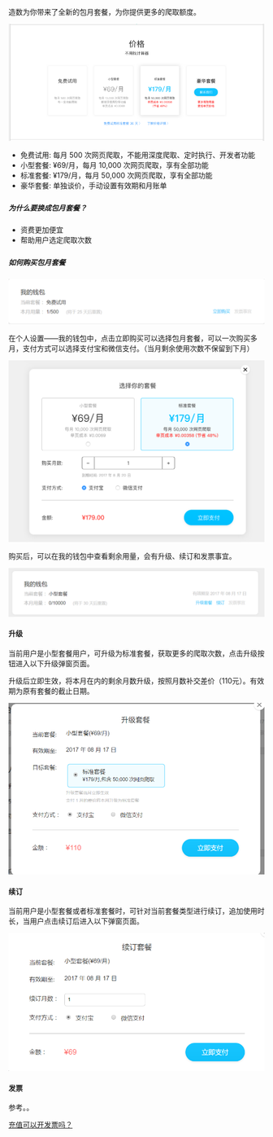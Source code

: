 造数为你带来了全新的包月套餐，为你提供更多的爬取额度。

![](/assets/babddf8a-8238-4a4a-980a-5021115a8405.png)

* 免费试用: 每月 500 次网页爬取，不能用深度爬取、定时执行、开发者功能
* 小型套餐: ¥69/月，每月 10,000 次网页爬取，享有全部功能
* 标准套餐: ¥179/月，每月 50,000 次网页爬取，享有全部功能
* 豪华套餐: 单独谈价，手动设置有效期和月账单

##### 

##### 为什么要换成包月套餐？

* 资费更加便宜
* 帮助用户选定爬取次数

##### 

##### 如何购买包月套餐

![](/assets/微信截图_20170718102042.png)

在个人设置——我的钱包中，点击立即购买可以选择包月套餐，可以一次购买多月，支付方式可以选择支付宝和微信支付。（当月剩余使用次数不保留到下月）

![](/assets/impo333rt.png)

购买后，可以在我的钱包中查看剩余用量，会有升级、续订和发票事宜。

![](/assets/微信截图_20170718181023.png)

#### 升级

当前用户是小型套餐用户，可升级为标准套餐，获取更多的爬取次数，点击升级按钮进入以下升级弹窗页面。

升级后立即生效，将本月在内的剩余月数升级，按照月数补交差价（110元）。有效期为原有套餐的截止日期。

![](/assets/11.png)

#### 续订

当前用户是小型套餐或者标准套餐时，可针对当前套餐类型进行续订，追加使用时长，当用户点击续订后进入以下弹窗页面。

![](/assets/微信截图_20170718190218.png)

#### 发票

参考。。

[充值可以开发票吗？](https://www.gitbook.com/book/zaoshu/helpcenter/edit#)

